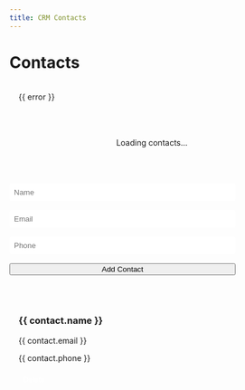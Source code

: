 ```yaml
---
title: CRM Contacts
---
```


<script setup>
import { ref, onMounted } from 'vue'
import { generateId } from '../utils/storage'
import { fetchContacts, createContact, deleteContact } from '../utils/api'

const contacts = ref([])
const newContact = ref({ name: '', email: '', phone: '' })
const loading = ref(true)
const error = ref(null)

async function loadContacts() {
  try {
    loading.value = true
    contacts.value = await fetchContacts()
  } catch (e) {
    error.value = 'Failed to load contacts'
  } finally {
    loading.value = false
  }
}

async function addContact() {
  if (!newContact.value.name || !newContact.value.email) return
  
  try {
    const contact = {
      id: generateId(),
      ...newContact.value,
      createdAt: new Date().toISOString()
    }
    
    await createContact(contact)
    await loadContacts()
    newContact.value = { name: '', email: '', phone: '' }
  } catch (e) {
    error.value = 'Failed to create contact'
  }
}

async function removeContact(id) {
  try {
    await deleteContact(id)
    await loadContacts()
  } catch (e) {
    error.value = 'Failed to delete contact'
  }
}

onMounted(() => {
  loadContacts()
})
</script>

# Contacts

<div v-if="error" class="error-message">
  {{ error }}
</div>

<div v-if="loading" class="loading">
  Loading contacts...
</div>

<div v-else>
  <div class="contact-form">
    <input v-model="newContact.name" placeholder="Name" />
    <input v-model="newContact.email" type="email" placeholder="Email" />
    <input v-model="newContact.phone" placeholder="Phone" />
    <button @click="addContact">Add Contact</button>
  </div>

  <div class="contacts-list">
    <div v-for="contact in contacts" :key="contact.id" class="contact-card">
      <h3>{{ contact.name }}</h3>
      <p>{{ contact.email }}</p>
      <p>{{ contact.phone }}</p>
      <button @click="removeContact(contact.id)" class="delete-btn">Delete</button>
    </div>
  </div>
</div>

<style>
.contact-form {
  display: grid;
  gap: 1rem;
  max-width: 400px;
  margin: 2rem 0;
}

.contact-form input {
  padding: 0.5rem;
  border: 1px solid var(--vp-c-divider);
  border-radius: 4px;
}

.contacts-list {
  display: grid;
  gap: 1rem;
  grid-template-columns: repeat(auto-fill, minmax(250px, 1fr));
}

.contact-card {
  padding: 1rem;
  background: var(--vp-c-bg-soft);
  border-radius: 8px;
}

.delete-btn {
  background: var(--vp-c-danger);
  color: white;
  border: none;
  padding: 0.5rem;
  border-radius: 4px;
  cursor: pointer;
}

.error-message {
  color: var(--vp-c-danger);
  padding: 1rem;
  margin: 1rem 0;
  background: var(--vp-c-danger-soft);
  border-radius: 4px;
}

.loading {
  text-align: center;
  padding: 2rem;
  color: var(--vp-c-text-2);
}
</style>
